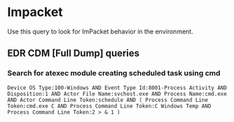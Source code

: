 # Impacket

Use this query to look for ImPacket behavior in the environment.

## EDR CDM [Full Dump] queries 

### Search for atexec module creating scheduled task using cmd

```
Device OS Type:100-Windows AND Event Type Id:8001-Process Activity AND Disposition:1 AND Actor File Name:svchost.exe AND Process Name:cmd.exe AND Actor Command Line Token:schedule AND ( Process Command Line Token:cmd.exe C AND Process Command Line Token:C Windows Temp AND Process Command Line Token:2 > & 1 )
```
